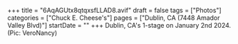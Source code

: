 +++
title = "6AqAGUtx8qtqxsfLLAD8.avif"
draft = false
tags = ["Photos"]
categories = ["Chuck E. Cheese's"]
pages = ["Dublin, CA (7448 Amador Valley Blvd)"]
startDate = ""
+++
Dublin, CA's 1-stage on January 2nd 2024. (Pic: VeroNancy)
